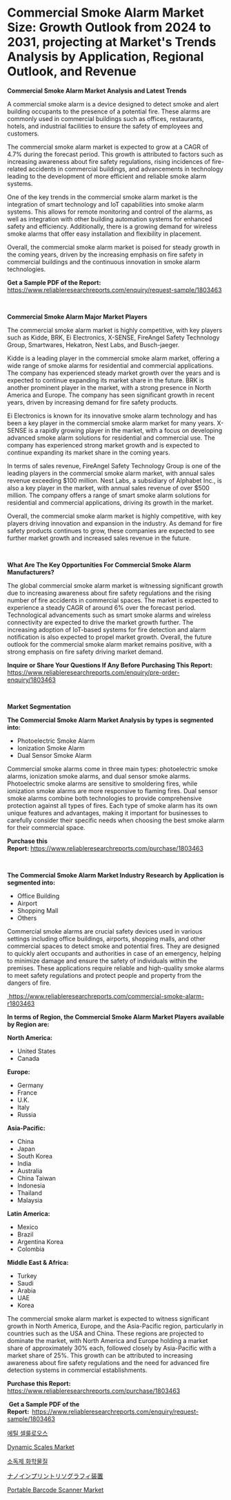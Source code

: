 <p><h1>Commercial Smoke Alarm Market Size: Growth Outlook from 2024 to 2031, projecting at Market's Trends Analysis by Application, Regional Outlook, and Revenue</h1></p><p><strong>Commercial Smoke Alarm Market Analysis and Latest Trends</strong></p>
<p><p>A commercial smoke alarm is a device designed to detect smoke and alert building occupants to the presence of a potential fire. These alarms are commonly used in commercial buildings such as offices, restaurants, hotels, and industrial facilities to ensure the safety of employees and customers.</p><p>The commercial smoke alarm market is expected to grow at a CAGR of 4.7% during the forecast period. This growth is attributed to factors such as increasing awareness about fire safety regulations, rising incidences of fire-related accidents in commercial buildings, and advancements in technology leading to the development of more efficient and reliable smoke alarm systems.</p><p>One of the key trends in the commercial smoke alarm market is the integration of smart technology and IoT capabilities into smoke alarm systems. This allows for remote monitoring and control of the alarms, as well as integration with other building automation systems for enhanced safety and efficiency. Additionally, there is a growing demand for wireless smoke alarms that offer easy installation and flexibility in placement.</p><p>Overall, the commercial smoke alarm market is poised for steady growth in the coming years, driven by the increasing emphasis on fire safety in commercial buildings and the continuous innovation in smoke alarm technologies.</p></p>
<p><strong>Get a Sample PDF of the Report:&nbsp;</strong> <a href="https://www.reliableresearchreports.com/enquiry/request-sample/1803463">https://www.reliableresearchreports.com/enquiry/request-sample/1803463</a></p>
<p>&nbsp;</p>
<p><strong>Commercial Smoke Alarm Major Market Players</strong></p>
<p><p>The commercial smoke alarm market is highly competitive, with key players such as Kidde, BRK, Ei Electronics, X-SENSE, FireAngel Safety Technology Group, Smartwares, Hekatron, Nest Labs, and Busch-jaeger. </p><p>Kidde is a leading player in the commercial smoke alarm market, offering a wide range of smoke alarms for residential and commercial applications. The company has experienced steady market growth over the years and is expected to continue expanding its market share in the future. BRK is another prominent player in the market, with a strong presence in North America and Europe. The company has seen significant growth in recent years, driven by increasing demand for fire safety products.</p><p>Ei Electronics is known for its innovative smoke alarm technology and has been a key player in the commercial smoke alarm market for many years. X-SENSE is a rapidly growing player in the market, with a focus on developing advanced smoke alarm solutions for residential and commercial use. The company has experienced strong market growth and is expected to continue expanding its market share in the coming years.</p><p>In terms of sales revenue, FireAngel Safety Technology Group is one of the leading players in the commercial smoke alarm market, with annual sales revenue exceeding $100 million. Nest Labs, a subsidiary of Alphabet Inc., is also a key player in the market, with annual sales revenue of over $500 million. The company offers a range of smart smoke alarm solutions for residential and commercial applications, driving its growth in the market.</p><p>Overall, the commercial smoke alarm market is highly competitive, with key players driving innovation and expansion in the industry. As demand for fire safety products continues to grow, these companies are expected to see further market growth and increased sales revenue in the future.</p></p>
<p>&nbsp;</p>
<p><strong>What Are The Key Opportunities For Commercial Smoke Alarm Manufacturers?</strong></p>
<p><p>The global commercial smoke alarm market is witnessing significant growth due to increasing awareness about fire safety regulations and the rising number of fire accidents in commercial spaces. The market is expected to experience a steady CAGR of around 6% over the forecast period. Technological advancements such as smart smoke alarms and wireless connectivity are expected to drive the market growth further. The increasing adoption of IoT-based systems for fire detection and alarm notification is also expected to propel market growth. Overall, the future outlook for the commercial smoke alarm market remains positive, with a strong emphasis on fire safety driving market demand.</p></p>
<p><strong>Inquire or Share Your Questions If Any Before Purchasing This Report:</strong> <a href="https://www.reliableresearchreports.com/enquiry/pre-order-enquiry/1803463">https://www.reliableresearchreports.com/enquiry/pre-order-enquiry/1803463</a></p>
<p>&nbsp;</p>
<p><strong>Market Segmentation</strong></p>
<p><strong>The Commercial Smoke Alarm Market Analysis by types is segmented into:</strong></p>
<p><ul><li>Photoelectric Smoke Alarm</li><li>Ionization Smoke Alarm</li><li>Dual Sensor Smoke Alarm</li></ul></p>
<p><p>Commercial smoke alarms come in three main types: photoelectric smoke alarms, ionization smoke alarms, and dual sensor smoke alarms. Photoelectric smoke alarms are sensitive to smoldering fires, while ionization smoke alarms are more responsive to flaming fires. Dual sensor smoke alarms combine both technologies to provide comprehensive protection against all types of fires. Each type of smoke alarm has its own unique features and advantages, making it important for businesses to carefully consider their specific needs when choosing the best smoke alarm for their commercial space.</p></p>
<p><strong>Purchase this Report:&nbsp;</strong><a href="https://www.reliableresearchreports.com/purchase/1803463">https://www.reliableresearchreports.com/purchase/1803463</a></p>
<p>&nbsp;</p>
<p><strong>The Commercial Smoke Alarm Market Industry Research by Application is segmented into:</strong></p>
<p><ul><li>Office Building</li><li>Airport</li><li>Shopping Mall</li><li>Others</li></ul></p>
<p><p>Commercial smoke alarms are crucial safety devices used in various settings including office buildings, airports, shopping malls, and other commercial spaces to detect smoke and potential fires. They are designed to quickly alert occupants and authorities in case of an emergency, helping to minimize damage and ensure the safety of individuals within the premises. These applications require reliable and high-quality smoke alarms to meet safety regulations and protect people and property from the dangers of fire.</p></p>
<p><a href="https://www.reliableresearchreports.com/commercial-smoke-alarm-r1803463">&nbsp;https://www.reliableresearchreports.com/commercial-smoke-alarm-r1803463</a></p>
<p><strong>In terms of Region, the Commercial Smoke Alarm Market Players available by Region are:</strong></p>
<p>
    <p> <strong> North America: </strong>
        <ul>
            <li>United States</li>
            <li>Canada</li>
        </ul>
        </p> 
    <p> <strong> Europe: </strong>
        <ul>
            <li>Germany</li>
            <li>France</li>
            <li>U.K.</li>
            <li>Italy</li>
            <li>Russia</li>
        </ul>
        </p> 
    <p> <strong> Asia-Pacific: </strong>
        <ul>
            <li>China</li>
            <li>Japan</li>
            <li>South Korea</li>
            <li>India</li>
            <li>Australia</li>
            <li>China Taiwan</li>
            <li>Indonesia</li>
            <li>Thailand</li>
            <li>Malaysia</li>
        </ul>
        </p> 
    <p> <strong> Latin America: </strong>
        <ul>
            <li>Mexico</li>
            <li>Brazil</li>
            <li>Argentina Korea</li>
            <li>Colombia</li>
        </ul>
        </p> 
    <p> <strong> Middle East & Africa: </strong>
        <ul>
            <li>Turkey</li>
            <li>Saudi</li>
            <li>Arabia</li>
            <li>UAE</li>
            <li>Korea</li>
        </ul>
    </p>
    </p>
<p><p>The commercial smoke alarm market is expected to witness significant growth in North America, Europe, and the Asia-Pacific region, particularly in countries such as the USA and China. These regions are projected to dominate the market, with North America and Europe holding a market share of approximately 30% each, followed closely by Asia-Pacific with a market share of 25%. This growth can be attributed to increasing awareness about fire safety regulations and the need for advanced fire detection systems in commercial establishments.</p></p>
<p><strong>Purchase this Report: </strong><a href="https://www.reliableresearchreports.com/purchase/1803463">https://www.reliableresearchreports.com/purchase/1803463</a></p>
<p>&nbsp;<strong>Get a Sample PDF of the Report:&nbsp;&nbsp;</strong><a href="https://www.reliableresearchreports.com/enquiry/request-sample/1803463">https://www.reliableresearchreports.com/enquiry/request-sample/1803463</a></p>
<p><strong></strong></p>
<p><p><a href="https://medium.com/@dandier2003/%EC%97%90%EC%B9%A0%EC%85%80%EB%A3%B0%EB%A1%9C%EC%8A%A4-%EC%8B%9C%EC%9E%A5-%EC%A0%90%EC%9C%A0%EC%9C%A8-%EB%B3%80%ED%99%94%EC%99%80-%EC%8B%9C%EC%9E%A5-%EC%84%B1%EC%9E%A5-%ED%8A%B8%EB%A0%8C%EB%93%9C-2024%EB%85%84-2031%EB%85%84-c9d672175226">에틸 셀룰로오스</a></p><p><a href="https://github.com/brentleyjimmiealvaradoz4l1rea/Market-Research-Report-List-2/blob/main/dynamic-scales-market.md">Dynamic Scales Market</a></p><p><a href="https://medium.com/@codinchelcea2022/%EC%82%B4%EA%B7%A0%EC%A0%9C-%ED%99%94%ED%95%99%EC%A0%9C%ED%92%88-%EC%8B%9C%EC%9E%A5-%EC%8B%9C%EC%9E%A5-cagr-%EC%8B%9C%EC%9E%A5-%EB%8F%99%ED%96%A5-%EB%B0%8F-%EC%84%B1%EC%9E%A5-%EC%A0%84%EB%9E%B5%EC%97%90-%EB%8C%80%ED%95%9C-%ED%86%B5%EC%B0%B0%EB%A0%A5-4c1e4b42827b">소독제 화학물질</a></p><p><a href="https://github.com/EstaSprer20231/Market-Research-Report-List-1/blob/main/752092531531.md">ナノインプリントリソグラフィ装置</a></p><p><a href="https://github.com/Angelnienowdseej3e45z3p8c/Market-Research-Report-List-2/blob/main/portable-barcode-scanner-market.md">Portable Barcode Scanner Market</a></p></p>